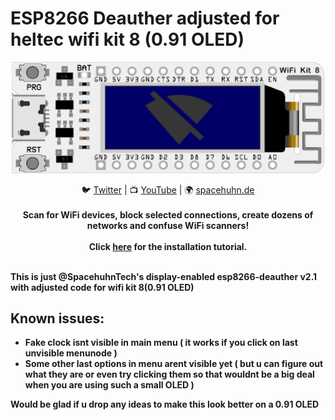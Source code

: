 # ESP8266 Deauther adjusted for heltec wifi kit 8 (0.91 OLED)

<p align="center"><img alt="PICTURE logo" src="https://raw.githubusercontent.com/GrandJohnny/Heltec-deauther/v2/wifi-kit-8.png" width="500"></p>

<p align="center">
🐦 <a href="https://twitter.com/spacehuhn">Twitter</a>
| 📺 <a href="https://www.youtube.com/channel/UCFmjA6dnjv-phqrFACyI8tw">YouTube</a>
| 🌍 <a href="https://spacehuhn.de">spacehuhn.de</a><br>
<br>
<b>Scan for WiFi devices, block selected connections, create dozens of networks and confuse WiFi scanners!<br><br>
Click <a href="https://github.com/spacehuhn/esp8266_deauther/wiki/Installation">here</a> for the installation tutorial.<br><br>
</p>

**This is just @SpacehuhnTech's display-enabled esp8266-deauther v2.1 with adjusted code for wifi kit 8(0.91 OLED)**

## Known issues:
- Fake clock isnt visible in main menu ( it works if you click on last unvisible menunode )
- Some other last options in menu arent visible yet ( but u can figure out what they are or even try clicking them so that wouldnt be a big deal when you are using such a small OLED )

<b>Would be glad if u drop any ideas to make this look better on a 0.91 OLED</b>
